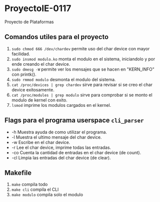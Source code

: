 # ProyectoIE-0117
Proyecto de Plataformas

## Comandos utiles para el proyecto

1. `sudo chmod 666 /dev/chardev` permite uso del char device con mayor facilidad.
2. `sudo insmod modulo.ko` monta el modulo en el sistema, iniciandolo y por ende creando el char device.
3. `sudo dmesg -W` permite ver los mensajes que se hacen en "KERN_INFO" con printk().
4. `sudo rmmod modulo` desmonta el modulo del sistema. 
5. `cat /proc/devices | grep chardev` sirve para revisar si se creo el char device exitosamente.
6. `cat /proc/modules | grep modulo` sirve para comprobar si se monto el modulo de kernel con exito.
7. `lsmod` imprime los modulos cargados en el kernel. 


## Flags para el programa userspace `cli_parser`

* -h Muestra ayuda de como utilizar el programa.
* -l Muestra el ultimo mensaje del char device.
* -w Escribe en el char device.
* -r Lee el char device, imprime todas las entradas.
* -co Cuenta la cantidad de entradas en el char device (de count).
* -cl Limpia las entradas del char device (de clear). 

## Makefile
1. `make` compila todo
2. `make cli` compila el CLI
3. `make modulo` compila solo el modulo
